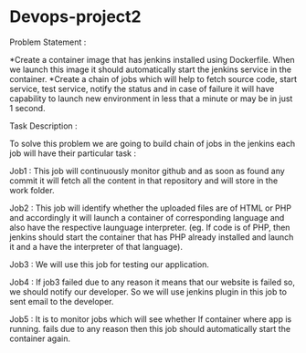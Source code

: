 # Devops-project2

Problem Statement :

*Create a container image that has jenkins installed using Dockerfile. When we launch this image it should automatically start the jenkins service in the container.
*Create a chain of jobs which will help to fetch source code, start service, test service, notify the status and in case of failure it will have capability to launch new environment in less that a minute or may be in just 1 second.

Task Description :

To solve this problem we are going to build chain of jobs in the jenkins each job will have their particular task :

Job1 : This job will continuously monitor github and as soon as found any commit it will fetch all the content in that repository and will store in the work folder.

Job2 : This job will identify whether the uploaded files are of HTML or PHP and accordingly it will launch a container of corresponding language and also have the respective 
launguage interpreter. (eg. If code is of PHP, then jenkins should start the container that has PHP already installed and launch it and a have the interpreter of that language).

Job3 : We will use this job for testing our application.

Job4 : If job3 failed due to any reason it means that our website is failed so, we should notify our developer. So we will use jenkins plugin in this job to sent email to the developer.

Job5 : It is to monitor jobs which will see whether If container where app is running. fails due to any reason then this job should automatically start the container again.
